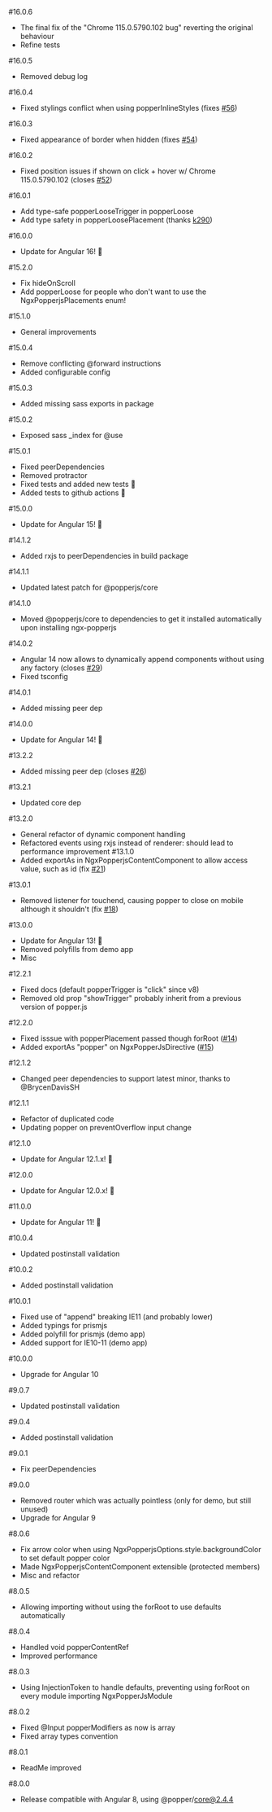 #16.0.6
* The final fix of the "Chrome 115.0.5790.102 bug" reverting the original behaviour
* Refine tests

#16.0.5
* Removed debug log

#16.0.4
* Fixed stylings conflict when using popperInlineStyles (fixes [#56](https://github.com/tonysamperi/ngx-popperjs/issues/56))

#16.0.3
* Fixed appearance of border when hidden (fixes [#54](https://github.com/tonysamperi/ngx-popperjs/issues/54))

#16.0.2
* Fixed position issues if shown on click + hover w/ Chrome 115.0.5790.102 (closes [#52](https://github.com/tonysamperi/ngx-popperjs/issues/52))

#16.0.1
* Add type-safe popperLooseTrigger in popperLoose
* Add type safety in popperLoosePlacement (thanks [k290](https://github.com/k290))

#16.0.0
* Update for Angular 16! 🎉

#15.2.0
* Fix hideOnScroll
* Add popperLoose for people who don't want to use the NgxPopperjsPlacements enum!

#15.1.0
* General improvements

#15.0.4
* Remove conflicting @forward instructions
* Added configurable config

#15.0.3
* Added missing sass exports in package

#15.0.2
* Exposed sass _index for @use

#15.0.1
* Fixed peerDependencies
* Removed protractor
* Fixed tests and added new tests 🎉
* Added tests to github actions 🎉

#15.0.0
* Update for Angular 15! 🎉

#14.1.2
* Added rxjs to peerDependencies in build package

#14.1.1
* Updated latest patch for @popperjs/core

#14.1.0
* Moved @popperjs/core to dependencies to get it installed automatically upon installing ngx-popperjs

#14.0.2
* Angular 14 now allows to dynamically append components without using any factory (closes [#29](https://github.com/tonysamperi/ngx-popperjs/issues/29))
* Fixed tsconfig

#14.0.1
* Added missing peer dep

#14.0.0
* Update for Angular 14! 🎉

#13.2.2
* Added missing peer dep (closes [#26](https://github.com/tonysamperi/ngx-popperjs/issues/26))

#13.2.1
* Updated core dep

#13.2.0
* General refactor of dynamic component handling
* Refactored events using rxjs instead of renderer: should lead to performance improvement
#13.1.0
* Added exportAs in NgxPopperjsContentComponent to allow access value, such as id (fix [#21](https://github.com/tonysamperi/ngx-popperjs/issues/21))

#13.0.1
* Removed listener for touchend, causing popper to close on mobile although it shouldn't (fix [#18](https://github.com/tonysamperi/ngx-popperjs/issues/18))

#13.0.0
* Update for Angular 13! 🎉
* Removed polyfills from demo app
* Misc

#12.2.1
* Fixed docs (default popperTrigger is "click" since v8)
* Removed old prop "showTrigger" probably inherit from a previous version of popper.js

#12.2.0
* Fixed isssue with popperPlacement passed though forRoot ([#14](https://github.com/tonysamperi/ngx-popperjs/issues/14))
* Added exportAs "popper" on NgxPopperJsDirective ([#15](https://github.com/tonysamperi/ngx-popperjs/issues/15))

#12.1.2
* Changed peer dependencies to support latest minor, thanks to @BrycenDavisSH

#12.1.1
* Refactor of duplicated code
* Updating popper on preventOverflow input change

#12.1.0
* Update for Angular 12.1.x! 🎉

#12.0.0
* Update for Angular 12.0.x! 🎉

#11.0.0
* Update for Angular 11! 🎉

#10.0.4
* Updated postinstall validation

#10.0.2
* Added postinstall validation

#10.0.1
* Fixed use of "append" breaking IE11 (and probably lower)
* Added typings for prismjs
* Added polyfill for prismjs (demo app)
* Added support for IE10-11 (demo app)

#10.0.0
* Upgrade for Angular 10

#9.0.7
* Updated postinstall validation

#9.0.4
* Added postinstall validation

#9.0.1
* Fix peerDependencies

#9.0.0
* Removed router which was actually pointless (only for demo, but still unused)
* Upgrade for Angular 9

#8.0.6
* Fix arrow color when using NgxPopperjsOptions.style.backgroundColor to set default popper color
* Made NgxPopperjsContentComponent extensible (protected members)
* Misc and refactor

#8.0.5
* Allowing importing without using the forRoot to use defaults automatically

#8.0.4
* Handled void popperContentRef
* Improved performance

#8.0.3
* Using InjectionToken to handle defaults, preventing using forRoot on every module importing NgxPopperJsModule

#8.0.2
* Fixed @Input popperModifiers as now is array
* Fixed array types convention

#8.0.1
* ReadMe improved

#8.0.0
* Release compatible with Angular 8, using @popper/core@2.4.4
